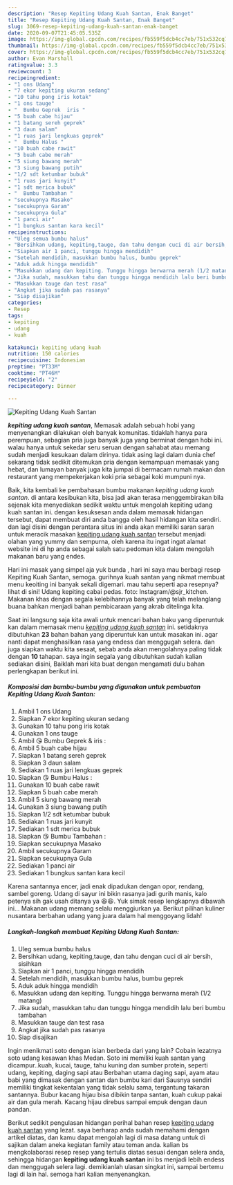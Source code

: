 ```yaml
---
description: "Resep Kepiting Udang Kuah Santan, Enak Banget"
title: "Resep Kepiting Udang Kuah Santan, Enak Banget"
slug: 3069-resep-kepiting-udang-kuah-santan-enak-banget
date: 2020-09-07T21:45:05.535Z
image: https://img-global.cpcdn.com/recipes/fb559f5dcb4cc7eb/751x532cq70/kepiting-udang-kuah-santan-foto-resep-utama.jpg
thumbnail: https://img-global.cpcdn.com/recipes/fb559f5dcb4cc7eb/751x532cq70/kepiting-udang-kuah-santan-foto-resep-utama.jpg
cover: https://img-global.cpcdn.com/recipes/fb559f5dcb4cc7eb/751x532cq70/kepiting-udang-kuah-santan-foto-resep-utama.jpg
author: Evan Marshall
ratingvalue: 3.3
reviewcount: 3
recipeingredient:
- "1 ons Udang"
- "7 ekor kepiting ukuran sedang"
- "10 tahu pong iris kotak"
- "1 ons tauge"
- "  Bumbu Geprek  iris "
- "5 buah cabe hijau"
- "1 batang sereh geprek"
- "3 daun salam"
- "1 ruas jari lengkuas geprek"
- "  Bumbu Halus "
- "10 buah cabe rawit"
- "5 buah cabe merah"
- "5 siung bawang merah"
- "3 siung bawang putih"
- "1/2 sdt ketumbar bubuk"
- "1 ruas jari kunyit"
- "1 sdt merica bubuk"
- "  Bumbu Tambahan "
- "secukupnya Masako"
- "secukupnya Garam"
- "secukupnya Gula"
- "1 panci air"
- "1 bungkus santan kara kecil"
recipeinstructions:
- "Uleg semua bumbu halus"
- "Bersihkan udang, kepiting,tauge, dan tahu dengan cuci di air bersih, sisihkan"
- "Siapkan air 1 panci, tunggu hingga mendidih"
- "Setelah mendidih, masukkan bumbu halus, bumbu geprek"
- "Aduk aduk hingga mendidih"
- "Masukkan udang dan kepiting. Tunggu hingga berwarna merah (1/2 matang)"
- "Jika sudah, masukkan tahu dan tunggu hingga mendidih lalu beri bumbu tambahan"
- "Masukkan tauge dan test rasa"
- "Angkat jika sudah pas rasanya"
- "Siap disajikan"
categories:
- Resep
tags:
- kepiting
- udang
- kuah

katakunci: kepiting udang kuah 
nutrition: 150 calories
recipecuisine: Indonesian
preptime: "PT33M"
cooktime: "PT46M"
recipeyield: "2"
recipecategory: Dinner

---
```



![Kepiting Udang Kuah Santan](https://img-global.cpcdn.com/recipes/fb559f5dcb4cc7eb/751x532cq70/kepiting-udang-kuah-santan-foto-resep-utama.jpg)

<b><i>kepiting udang kuah santan</i></b>, Memasak adalah sebuah hobi yang menyenangkan dilakukan oleh banyak komunitas. tidaklah hanya para perempuan, sebagian pria juga banyak juga yang berminat dengan hobi ini. walau hanya untuk sekedar seru seruan dengan sahabat atau memang sudah menjadi kesukaan dalam dirinya. tidak asing lagi dalam dunia chef sekarang tidak sedikit ditemukan pria dengan kemampuan memasak yang hebat, dan lumayan banyak juga kita jumpai di bermacam rumah makan dan restaurant yang mempekerjakan koki pria sebagai koki mumpuni nya.

Baik, kita kembali ke pembahasan bumbu makanan <i>kepiting udang kuah santan</i>. di antara kesibukan kita, bisa jadi akan terasa menggembirakan bila sejenak kita menyediakan sedikit waktu untuk mengolah kepiting udang kuah santan ini. dengan kesuksesan anda dalam memasak hidangan tersebut, dapat membuat diri anda bangga oleh hasil hidangan kita sendiri. dan lagi disini dengan perantara situs ini anda akan memiliki saran saran untuk meracik masakan <u>kepiting udang kuah santan</u> tersebut menjadi olahan yang yummy dan sempurna, oleh karena itu ingat ingat alamat website ini di hp anda sebagai salah satu pedoman kita dalam mengolah makanan baru yang endes.

Hari ini masak yang simpel aja yuk bunda , hari ini saya mau berbagi resep Kepiting Kuah Santan, semoga. gurihnya kuah santan yang nikmat membuat menu keoiting ini banyak sekali digemari. mau tahu seperti apa resepnya? lihat di sini! Udang kepiting cabai pedas. foto: Instagram/@sjr_kitchen. Makanan khas dengan segala kelebihannya banyak yang telah melanglang buana bahkan menjadi bahan pembicaraan yang akrab ditelinga kita.


Saat ini langsung saja kita awali untuk mencari bahan baku yang diperuntuk kan dalam memasak menu <u><i>kepiting udang kuah santan</i></u> ini. setidaknya dibutuhkan <b>23</b> bahan bahan yang diperuntuk kan untuk masakan ini. agar nanti dapat menghasilkan rasa yang endess dan menggugah selera. dan juga siapkan waktu kita sesaat, sebab anda akan mengolahnya paling tidak dengan <b>10</b> tahapan. saya ingin segala yang dibutuhkan sudah kalian sediakan disini, Baiklah mari kita buat dengan mengamati dulu bahan perlengkapan berikut ini.

<!--inarticleads1-->

##### Komposisi dan bumbu-bumbu yang digunakan untuk pembuatan Kepiting Udang Kuah Santan:

1. Ambil 1 ons Udang
1. Siapkan 7 ekor kepiting ukuran sedang
1. Gunakan 10 tahu pong iris kotak
1. Gunakan 1 ons tauge
1. Ambil  😘 Bumbu Geprek &amp; iris :
1. Ambil 5 buah cabe hijau
1. Siapkan 1 batang sereh geprek
1. Siapkan 3 daun salam
1. Sediakan 1 ruas jari lengkuas geprek
1. Siapkan  😘 Bumbu Halus :
1. Gunakan 10 buah cabe rawit
1. Siapkan 5 buah cabe merah
1. Ambil 5 siung bawang merah
1. Gunakan 3 siung bawang putih
1. Siapkan 1/2 sdt ketumbar bubuk
1. Sediakan 1 ruas jari kunyit
1. Sediakan 1 sdt merica bubuk
1. Siapkan  😘 Bumbu Tambahan :
1. Siapkan secukupnya Masako
1. Ambil secukupnya Garam
1. Siapkan secukupnya Gula
1. Sediakan 1 panci air
1. Sediakan 1 bungkus santan kara kecil


Karena santannya encer, jadi enak dipadukan dengan opor, rendang, sambel goreng. Udang di sayur ini bikin rasanya jadi gurih manis, kalo petenya sih gak usah ditanya ya 😆😆. Yuk simak resep lengkapnya dibawah ini… Makanan udang memang selalu menggiurkan ya. Berikut pilihan kuliner nusantara berbahan udang yang juara dalam hal menggoyang lidah! 

<!--inarticleads2-->

##### Langkah-langkah membuat Kepiting Udang Kuah Santan:

1. Uleg semua bumbu halus
1. Bersihkan udang, kepiting,tauge, dan tahu dengan cuci di air bersih, sisihkan
1. Siapkan air 1 panci, tunggu hingga mendidih
1. Setelah mendidih, masukkan bumbu halus, bumbu geprek
1. Aduk aduk hingga mendidih
1. Masukkan udang dan kepiting. Tunggu hingga berwarna merah (1/2 matang)
1. Jika sudah, masukkan tahu dan tunggu hingga mendidih lalu beri bumbu tambahan
1. Masukkan tauge dan test rasa
1. Angkat jika sudah pas rasanya
1. Siap disajikan


Ingin menikmati soto dengan isian berbeda dari yang lain? Cobain lezatnya soto udang kesawan khas Medan. Soto ini memiliki kuah santan yang dicampur..kuah, kucai, tauge, tahu kuning dan sumber protein, seperti udang, kepiting, daging sapi atau Berbahan utama daging sapi, ayam atau babi yang dimasak dengan santan dan bumbu kari dari Sausnya sendiri memiliki tingkat kekentalan yang tidak selalu sama, tergantung takaran santannya. Bubur kacang hijau bisa dibikin tanpa santan, kuah cukup pakai air dan gula merah. Kacang hijau direbus sampai empuk dengan daun pandan. 

Berikut sedikit pengulasan hidangan perihal bahan resep <u>kepiting udang kuah santan</u> yang lezat. saya berharap anda sudah memahami dengan artikel diatas, dan kamu dapat mengolah lagi di masa datang untuk di sajikan dalam aneka kegiatan family atau teman anda. kalian bs mengkolaborasi resep resep yang tertulis diatas sesuai dengan selera anda, sehingga hidangan <b>kepiting udang kuah santan</b> ini bs menjadi lebih endess dan menggugah selera lagi. demikianlah ulasan singkat ini, sampai bertemu lagi di lain hal. semoga hari kalian menyenangkan.
